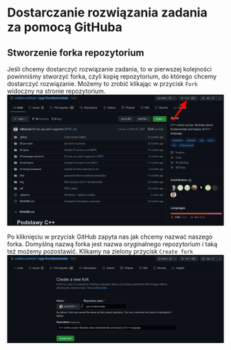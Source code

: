 # Dostarczanie rozwiązania zadania za pomocą GitHuba
## Stworzenie forka repozytorium
Jeśli chcemy dostarczyć rozwiązanie zadania, to w pierwszej kolejności powinniśmy stworzyć forka, czyli kopię repozytorium, do którego chcemy dostarczyć rozwiązanie. Możemy to zrobić klikając w przycisk `Fork` widoczny na stronie repozytorium.
![Tworzenie forka](img/fork.png)

Po kliknięciu w przycisk GitHub zapyta nas jak chcemy nazwać naszego forka. Domyślną nazwą forka jest nazwa oryginalnego repozytorium i taką też możemy pozostawić. Klikamy na zielony przycisk `Create fork`
![Wybór nazwy forka](img/fork_2.png)
